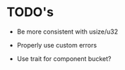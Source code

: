 
# TODO's

- Be more consistent with usize/u32
- Properly use custom errors

- Use trait for component bucket?
